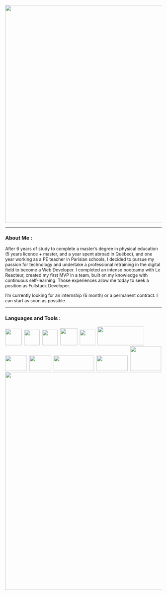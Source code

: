 <div align="center">
<img src="https://github.com/LeaCastanet/ReadMeGif/blob/main/gifLea.gif?raw=true" width="700"/>
</div>


---

### About Me :

After 6 years of study to complete a master’s degree in physical education (5 years licence + master, and a year spent abroad in Québec), and one year working as a PE teacher in Parisian schools, I decided to pursue my passion for technology and undertake a professional retraining in the digital field to become a Web Developer. I completed an intense bootcamp with Le Reacteur, created my first MVP in a team, built on my knowledge with continuous self-learning. Those experiences allow me today to seek a position as Fullstack Developer.

I’m currently looking for an internship (6 month) or a permanent contract. I can start as soon as possible.

---

### Languages and Tools :

<div>
<img src="https://github.com/LeaCastanet/ReadMeGif/blob/main/javascript.png?raw=true" width="53" height="53"/>&nbsp;
<img src="https://github.com/LeaCastanet/ReadMeGif/blob/main/css.png?raw=true" width="50" height="50"/>&nbsp;
<img src="https://github.com/LeaCastanet/ReadMeGif/blob/main/html.png?raw=true" width="50" height="50"/>&nbsp;
<img src="https://github.com/LeaCastanet/ReadMeGif/blob/main/Mongodb-PNG-portfolio.png?raw=true" width="55" height="55"/>&nbsp;
<img src="https://github.com/LeaCastanet/ReadMeGif/blob/main/postMan.png?raw=true" width="50" height="50"/>&nbsp;
<img src="https://github.com/LeaCastanet/ReadMeGif/blob/main/northflank.png?raw=true" width="150" height="60"/>&nbsp;
<img src="https://github.com/LeaCastanet/ReadMeGif/blob/main/react.png?raw=true" width="70" height="50"/>&nbsp;
<img src="https://github.com/LeaCastanet/ReadMeGif/blob/main/reactNative.png?raw=true" width="70" height="50"/>&nbsp;
<img src="https://github.com/LeaCastanet/ReadMeGif/blob/main/expoApp.png?raw=true" width="130" height="50"/>&nbsp;
<img src="https://github.com/LeaCastanet/ReadMeGif/blob/main/nodeJs.png?raw=true" width="100" height="50"/>&nbsp;
<img src="https://github.com/LeaCastanet/ReadMeGif/blob/main/forestAdmin.png?raw=true" width="100" height="80"/>
</div>

<img src="" width="700"/>
